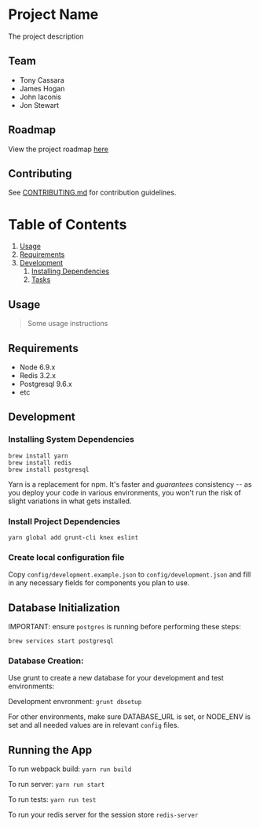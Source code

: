 # Project Name

The project description

## Team

- Tony Cassara
- James Hogan
- John Iaconis
- Jon Stewart

## Roadmap

View the project roadmap [here](LINK_TO_DOC)

## Contributing

See [CONTRIBUTING.md](CONTRIBUTING.md) for contribution guidelines.

# Table of Contents

1. [Usage](#Usage)
1. [Requirements](#requirements)
1. [Development](#development)
    1. [Installing Dependencies](#installing-dependencies)
    1. [Tasks](#tasks)

## Usage

> Some usage instructions

## Requirements

- Node 6.9.x
- Redis 3.2.x
- Postgresql 9.6.x
- etc

## Development

### Installing System Dependencies

```
brew install yarn
brew install redis
brew install postgresql
```

Yarn is a replacement for npm. It's faster and *guarantees* consistency -- as you deploy your code in various environments, you won't run the risk of slight variations in what gets installed.

### Install Project Dependencies

```
yarn global add grunt-cli knex eslint
```

### Create local configuration file

Copy `config/development.example.json` to `config/development.json` and fill in any necessary fields for components you plan to use.

## Database Initialization

IMPORTANT: ensure `postgres` is running before performing these steps:

```
brew services start postgresql
```

### Database Creation:

Use grunt to create a new database for your development and test environments:

Development envronment: `grunt dbsetup`

For other environments, make sure DATABASE_URL is set, or NODE_ENV is set and all needed values are in relevant `config` files.

## Running the App

To run webpack build: `yarn run build`

To run server: `yarn run start`

To run tests: `yarn run test`

To run your redis server for the session store `redis-server`


